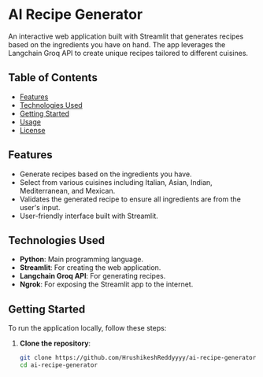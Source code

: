 # AI Recipe Generator

An interactive web application built with Streamlit that generates recipes based on the ingredients you have on hand. The app leverages the Langchain Groq API to create unique recipes tailored to different cuisines.

## Table of Contents

- [Features](#features)
- [Technologies Used](#technologies-used)
- [Getting Started](#getting-started)
- [Usage](#usage)
- [License](#license)

## Features

- Generate recipes based on the ingredients you have.
- Select from various cuisines including Italian, Asian, Indian, Mediterranean, and Mexican.
- Validates the generated recipe to ensure all ingredients are from the user's input.
- User-friendly interface built with Streamlit.

## Technologies Used

- **Python**: Main programming language.
- **Streamlit**: For creating the web application.
- **Langchain Groq API**: For generating recipes.
- **Ngrok**: For exposing the Streamlit app to the internet.

## Getting Started

To run the application locally, follow these steps:

1. **Clone the repository**:
   ```bash
   git clone https://github.com/HrushikeshReddyyyy/ai-recipe-generator.git
   cd ai-recipe-generator
